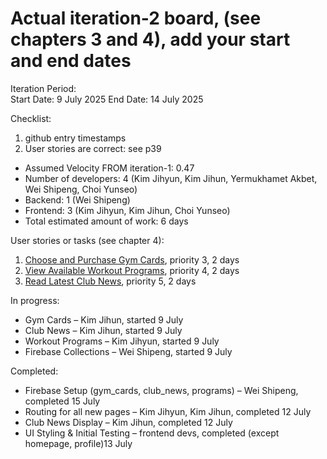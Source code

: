 # Actual iteration-2 board, (see chapters 3 and 4), add your start and end dates  
Iteration Period:  
Start Date: 9 July 2025
End Date: 14 July 2025  

Checklist:  
1. github entry timestamps  
2. User stories are correct: see p39  

* Assumed Velocity FROM iteration-1: 0.47  
* Number of developers: 4 (Kim Jihyun, Kim Jihun, Yermukhamet Akbet, Wei Shipeng, Choi Yunseo)  
* Backend: 1 (Wei Shipeng)  
* Frontend: 3 (Kim Jihyun, Kim Jihun, Choi Yunseo)
* Total estimated amount of work: 6 days  

User stories or tasks (see chapter 4):  
1. [Choose and Purchase Gym Cards](./user_stories/user_story_03_purchase_cards.md), priority 3, 2 days  
2. [View Available Workout Programs](./user_stories/user_story_04_view_programs.md), priority 4, 2 days  
3. [Read Latest Club News](./user_stories/user_story_05_club_news.md), priority 5, 2 days  

In progress:  
* Gym Cards – Kim Jihun, started 9 July  
* Club News – Kim Jihun, started 9 July  
* Workout Programs – Kim Jihyun, started 9 July  
* Firebase Collections – Wei Shipeng, started 9 July  

Completed:  
* Firebase Setup (gym_cards, club_news, programs) – Wei Shipeng, completed 15 July  
* Routing for all new pages – Kim Jihyun, Kim Jihun, completed 12 July  
* Club News Display – Kim Jihun, completed 12 July  
* UI Styling & Initial Testing – frontend devs, completed (except homepage, profile)13 July

